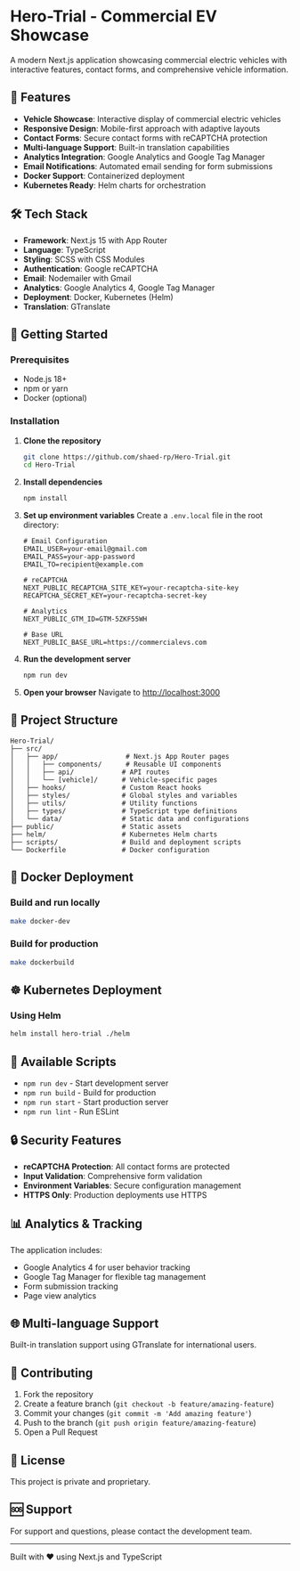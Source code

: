 # Hero-Trial - Commercial EV Showcase

A modern Next.js application showcasing commercial electric vehicles with interactive features, contact forms, and comprehensive vehicle information.

## 🚗 Features

- **Vehicle Showcase**: Interactive display of commercial electric vehicles
- **Responsive Design**: Mobile-first approach with adaptive layouts
- **Contact Forms**: Secure contact forms with reCAPTCHA protection
- **Multi-language Support**: Built-in translation capabilities
- **Analytics Integration**: Google Analytics and Google Tag Manager
- **Email Notifications**: Automated email sending for form submissions
- **Docker Support**: Containerized deployment
- **Kubernetes Ready**: Helm charts for orchestration

## 🛠 Tech Stack

- **Framework**: Next.js 15 with App Router
- **Language**: TypeScript
- **Styling**: SCSS with CSS Modules
- **Authentication**: Google reCAPTCHA
- **Email**: Nodemailer with Gmail
- **Analytics**: Google Analytics 4, Google Tag Manager
- **Deployment**: Docker, Kubernetes (Helm)
- **Translation**: GTranslate

## 🚀 Getting Started

### Prerequisites

- Node.js 18+ 
- npm or yarn
- Docker (optional)

### Installation

1. **Clone the repository**
   ```bash
   git clone https://github.com/shaed-rp/Hero-Trial.git
   cd Hero-Trial
   ```

2. **Install dependencies**
   ```bash
   npm install
   ```

3. **Set up environment variables**
   Create a `.env.local` file in the root directory:
   ```env
   # Email Configuration
   EMAIL_USER=your-email@gmail.com
   EMAIL_PASS=your-app-password
   EMAIL_TO=recipient@example.com
   
   # reCAPTCHA
   NEXT_PUBLIC_RECAPTCHA_SITE_KEY=your-recaptcha-site-key
   RECAPTCHA_SECRET_KEY=your-recaptcha-secret-key
   
   # Analytics
   NEXT_PUBLIC_GTM_ID=GTM-5ZKF55WH
   
   # Base URL
   NEXT_PUBLIC_BASE_URL=https://commercialevs.com
   ```

4. **Run the development server**
   ```bash
   npm run dev
   ```

5. **Open your browser**
   Navigate to [http://localhost:3000](http://localhost:3000)

## 📁 Project Structure

```
Hero-Trial/
├── src/
│   ├── app/                 # Next.js App Router pages
│   │   ├── components/      # Reusable UI components
│   │   ├── api/            # API routes
│   │   └── [vehicle]/      # Vehicle-specific pages
│   ├── hooks/              # Custom React hooks
│   ├── styles/             # Global styles and variables
│   ├── utils/              # Utility functions
│   ├── types/              # TypeScript type definitions
│   └── data/               # Static data and configurations
├── public/                 # Static assets
├── helm/                   # Kubernetes Helm charts
├── scripts/                # Build and deployment scripts
└── Dockerfile              # Docker configuration
```

## 🐳 Docker Deployment

### Build and run locally
```bash
make docker-dev
```

### Build for production
```bash
make dockerbuild
```

## ☸️ Kubernetes Deployment

### Using Helm
```bash
helm install hero-trial ./helm
```

## 🔧 Available Scripts

- `npm run dev` - Start development server
- `npm run build` - Build for production
- `npm run start` - Start production server
- `npm run lint` - Run ESLint

## 🔒 Security Features

- **reCAPTCHA Protection**: All contact forms are protected
- **Input Validation**: Comprehensive form validation
- **Environment Variables**: Secure configuration management
- **HTTPS Only**: Production deployments use HTTPS

## 📊 Analytics & Tracking

The application includes:
- Google Analytics 4 for user behavior tracking
- Google Tag Manager for flexible tag management
- Form submission tracking
- Page view analytics

## 🌐 Multi-language Support

Built-in translation support using GTranslate for international users.

## 🤝 Contributing

1. Fork the repository
2. Create a feature branch (`git checkout -b feature/amazing-feature`)
3. Commit your changes (`git commit -m 'Add amazing feature'`)
4. Push to the branch (`git push origin feature/amazing-feature`)
5. Open a Pull Request

## 📄 License

This project is private and proprietary.

## 🆘 Support

For support and questions, please contact the development team.

---

Built with ❤️ using Next.js and TypeScript
